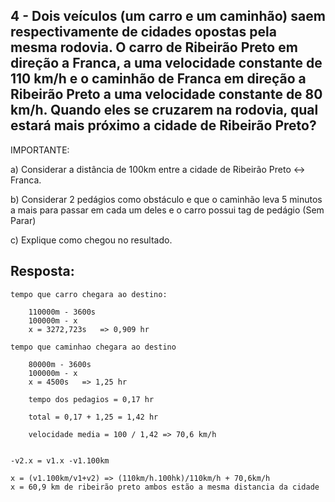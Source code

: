 ## 4 - Dois veículos (um carro e um caminhão) saem respectivamente de cidades opostas pela mesma rodovia. O carro de Ribeirão Preto em direção a Franca, a uma velocidade constante de 110 km/h e o caminhão de Franca em direção a Ribeirão Preto a uma velocidade constante de 80 km/h. Quando eles se cruzarem na rodovia, qual estará mais próximo a cidade de Ribeirão Preto?



IMPORTANTE:

a) Considerar a distância de 100km entre a cidade de Ribeirão Preto <-> Franca.

b) Considerar 2 pedágios como obstáculo e que o caminhão leva 5 minutos a mais para passar em cada um deles e o carro possui tag de pedágio (Sem Parar)

c) Explique como chegou no resultado.

## Resposta:

    tempo que carro chegara ao destino:

        110000m - 3600s 
        100000m - x
        x = 3272,723s   => 0,909 hr
        
    tempo que caminhao chegara ao destino 

        80000m - 3600s 
        100000m - x
        x = 4500s   => 1,25 hr

        tempo dos pedagios = 0,17 hr

        total = 0,17 + 1,25 = 1,42 hr

        velocidade media = 100 / 1,42 => 70,6 km/h


    -v2.x = v1.x -v1.100km

    x = (v1.100km/v1+v2) => (110km/h.100hk)/110km/h + 70,6km/h
    x = 60,9 km de ribeirão preto ambos estão a mesma distancia da cidade


